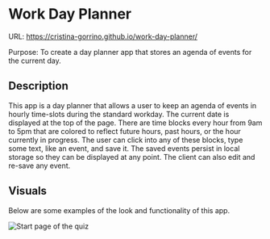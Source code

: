 # Work Day Planner

URL: https://cristina-gorrino.github.io/work-day-planner/

Purpose: To create a day planner app that stores an agenda of events for the current day.

## Description

This app is a day planner that allows a user to keep an agenda of events in hourly time-slots during the standard workday. The current date is displayed at the top of the page. There are time blocks every hour from 9am to 5pm that are colored to reflect future hours, past hours, or the hour currently in progress. The user can click into any of these blocks, type some text, like an event, and save it. The saved events persist in local storage so they can be displayed at any point. The client can also edit and re-save any event.

## Visuals

Below are some examples of the look and functionality of this app.

![Start page of the quiz](./assets/images/js-quiz1.png "Start Quiz")
